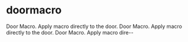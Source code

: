 # doormacro
Door Macro. Apply macro directly to the door. Door Macro. Apply macro directly to the door. Door Macro. Apply macro dire--
